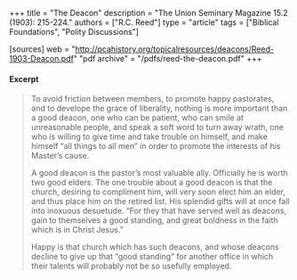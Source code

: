 +++
title = "The Deacon"
description = "The Union Seminary Magazine 15.2 (1903): 215-224."
authors = ["R.C. Reed"]
type = "article"
tags = ["Biblical Foundations", "Polity Discussions"]

[sources]
web = "http://pcahistory.org/topicalresources/deacons/Reed-1903-Deacon.pdf"
"pdf archive" = "/pdfs/reed-the-deacon.pdf"
+++

#### Excerpt

> To avoid friction between members, to promote happy pastorates, and to develope the grace of liberality, nothing is more important than a good deacon, one who can be patient, who can smile at unreasonable people, and speak a soft word to turn away wrath, one who is willing to give time and take trouble on himself, and make himself “all things to all men” in order to promote the interests of his Master’s cause.
>
> A good deacon is the pastor’s most valuable ally. Officially he is worth two good elders. The one trouble about a good deacon is that the church, desiring to compliment him, will very soon elect him an elder, and thus place him on the retired list. His splendid gifts will at once fall into inoxuous desuetude. “For they that have served well as deacons, gain to themselves a good standing, and great boldness in the faith which is in Christ Jesus.”
>
> Happy is that church which has such deacons, and whose deacons decline to give up that “good standing” for another office in which their talents will probably not be so usefully employed.